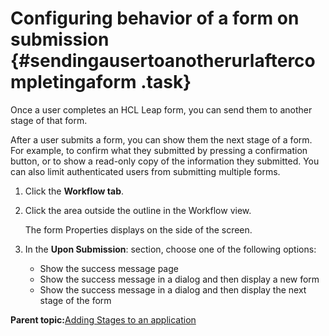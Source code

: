# Configuring behavior of a form on submission {#sendingausertoanotherurlaftercompletingaform .task}

Once a user completes an HCL Leap form, you can send them to another stage of that form.

After a user submits a form, you can show them the next stage of a form. For example, to confirm what they submitted by pressing a confirmation button, or to show a read-only copy of the information they submitted. You can also limit authenticated users from submitting multiple forms.

1.  Click the **Workflow tab**.

2.  Click the area outside the outline in the Workflow view.

    The form Properties displays on the side of the screen.

3.  In the **Upon Submission**: section, choose one of the following options:

    -   Show the success message page
    -   Show the success message in a dialog and then display a new form
    -   Show the success message in a dialog and then display the next stage of the form

**Parent topic:**[Adding Stages to an application](sub_adding_stages_toc.md)

